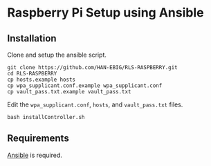 # Raspberry Pi Setup using Ansible

## Installation

Clone and setup the ansible script. 

```
git clone https://github.com/HAN-EBIG/RLS-RASPBERRY.git
cd RLS-RASPBERRY
cp hosts.example hosts
cp wpa_supplicant.conf.example wpa_supplicant.conf
cp vault_pass.txt.example vault_pass.txt
```

Edit the `wpa_supplicant.conf`, `hosts`, and `vault_pass.txt` files.

```
bash installController.sh
```

## Requirements

[Ansible](http://www.ansible.com/) is required. 
